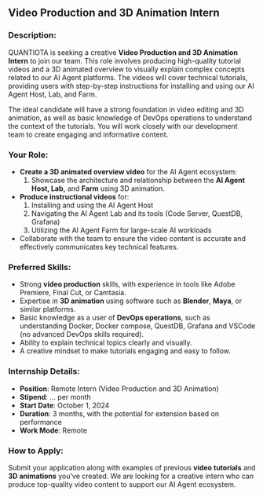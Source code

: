 ## **Video Production and 3D Animation Intern**

### **Description:**

QUANTIOTA is seeking a creative **Video Production and 3D Animation Intern** to join our team. This role involves producing high-quality tutorial videos and a 3D animated overview to visually explain complex concepts related to our AI Agent platforms. The videos will cover technical tutorials, providing users with step-by-step instructions for installing and using our AI Agent Host, Lab, and Farm.

The ideal candidate will have a strong foundation in video editing and 3D animation, as well as basic knowledge of DevOps operations to understand the context of the tutorials. You will work closely with our development team to create engaging and informative content.

### **Your Role:**
- **Create a 3D animated overview video** for the AI Agent ecosystem:
  1. Showcase the architecture and relationship between the **AI Agent Host, Lab,** and **Farm** using 3D animation.
- **Produce instructional videos** for:
  1. Installing and using the AI Agent Host
  2. Navigating the AI Agent Lab and its tools (Code Server, QuestDB, Grafana)
  3. Utilizing the AI Agent Farm for large-scale AI workloads
- Collaborate with the team to ensure the video content is accurate and effectively communicates key technical features.

### **Preferred Skills:**
- Strong **video production** skills, with experience in tools like Adobe Premiere, Final Cut, or Camtasia.
- Expertise in **3D animation** using software such as **Blender**, **Maya**, or similar platforms.
- Basic knowledge as a user of **DevOps operations**, such as understanding Docker, Docker compose, QuestDB, Grafana and VSCode (no advanced DevOps skills required).
- Ability to explain technical topics clearly and visually.
- A creative mindset to make tutorials engaging and easy to follow.
  
### **Internship Details:**
- **Position**: Remote Intern (Video Production and 3D Animation)
- **Stipend**: … per month
- **Start Date**: October 1, 2024
- **Duration**: 3 months, with the potential for extension based on performance
- **Work Mode**: Remote

### **How to Apply:**
Submit your application along with examples of previous **video tutorials** and **3D animations** you’ve created. We are looking for a creative intern who can produce top-quality video content to support our AI Agent ecosystem.
